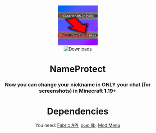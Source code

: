<div align='center'>  

![Mod icon](src/main/resources/assets/nameprotect/icon.png)  
![Downloads](https://img.shields.io/github/downloads/FurnyGo/NameProtect/total?color=red&logo=github&style=for-the-badge)  
<h1>NameProtect</h1>
<h3>Now you can change your nickname in ONLY your chat (for screenshots) in Minecraft 1.19+</h3>  

# Dependencies
You need: [Fabric API](https://modrinth.com/mod/fabric-api), [oωo lib](https://modrinth.com/mod/owo-lib), [Mod Menu](https://modrinth.com/mod/modmenu)
</div>
